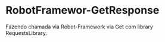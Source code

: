 # RobotFramewor-GetResponse
Fazendo chamada via Robot-Framework via Get com library RequestsLibrary.
